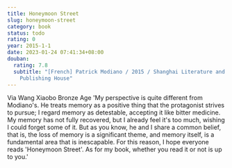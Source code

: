 ```yaml
---
title: Honeymoon Street
slug: honeymoon-street
category: book
status: todo
rating: 0
year: 2015-1-1
date: 2023-01-24 07:41:34+08:00
douban:
  rating: 7.8
  subtitle: "[French] Patrick Modiano / 2015 / Shanghai Literature and Art
    Publishing House"
---
```


Via Wang Xiaobo Bronze Age 'My perspective is quite different from Modiano's. He treats memory as a positive thing that the protagonist strives to pursue; I regard memory as detestable, accepting it like bitter medicine. My memory has not fully recovered, but I already feel it's too much, wishing I could forget some of it. But as you know, he and I share a common belief, that is, the loss of memory is a significant theme, and memory itself, is a fundamental area that is inescapable. For this reason, I hope everyone reads 'Honeymoon Street'. As for my book, whether you read it or not is up to you.'
